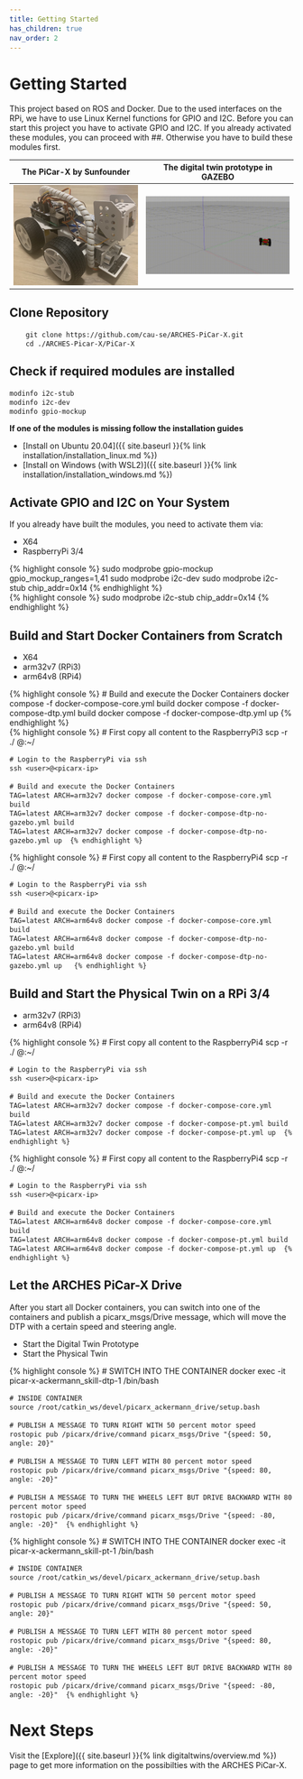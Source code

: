 ```yaml
---
title: Getting Started
has_children: true
nav_order: 2
---
```


<link rel="stylesheet" href="{{ site.baseurl }}{% link assets/css/tabs.css %}">
<script src="{{ site.baseurl }}{% link assets/js/tabs.js %}"> </script>

# Getting Started
This project based on ROS and Docker. Due to the used interfaces on the RPi, we have to use Linux Kernel functions for GPIO and I2C. Before you can start this project you have to activate GPIO and I2C. If you already activated these modules, you can proceed with ##. Otherwise you have to build these modules first.

| The PiCar-X by Sunfounder                                            | The digital twin prototype in GAZEBO                                                               |
| -------------------------------------------------------------------- | ------------------------------------------------------------------------------------------------- |
| ![Physical Twin](./assets/images/picarx-pt.jpg "The PiCar-x by Sunfounder") | ![Digital Twin Prototype](./assets/images/picarx-gazebo.gif "The digital twin prototype of the PiCar-X") |


## Clone Repository
```console 
    git clone https://github.com/cau-se/ARCHES-PiCar-X.git
    cd ./ARCHES-Picar-X/PiCar-X
```

## Check if required modules are installed
```console
modinfo i2c-stub
modinfo i2c-dev
modinfo gpio-mockup
```

**If one of the modules is missing follow the installation guides**

- [Install on Ubuntu 20.04]({{ site.baseurl }}{% link installation/installation_linux.md %})
- [Install on Windows (with WSL2)]({{ site.baseurl }}{% link installation/installation_windows.md %})

## Activate GPIO and I2C on Your System
If you already have built the modules, you need to activate them via:

<div class="tab-container" id="activateinterfaces">
  <ul class="tab-list">
    <li class="tab active" data-tab="tab1-1">X64</li>
    <li class="tab" data-tab="tab1-2">RaspberryPi 3/4</li>
  </ul>
  <div class="tab-content active" id="tab1-1">
  {% highlight console %}
    sudo modprobe gpio-mockup gpio_mockup_ranges=1,41
    sudo modprobe i2c-dev
    sudo modprobe i2c-stub chip_addr=0x14 {% endhighlight %}
  </div>
  <div class="tab-content" id="tab1-2">
  {% highlight console %}
    sudo modprobe i2c-stub chip_addr=0x14 {% endhighlight %}  
  </div>

</div>

## Build and Start Docker Containers from Scratch

<div class="tab-container" id="startdocker">
  <ul class="tab-list">
    <li class="tab active" data-tab="tab2-1">X64</li>
    <li class="tab" data-tab="tab2-2">arm32v7 (RPi3)</li>
    <li class="tab" data-tab="tab2-3">arm64v8 (RPi4)</li>
  </ul>
  <div class="tab-content active" id="tab2-1">
  {% highlight console %}
    # Build and execute the Docker Containers
    docker compose -f docker-compose-core.yml build 
    docker compose -f docker-compose-dtp.yml build 
    docker compose -f docker-compose-dtp.yml up {% endhighlight %} 
  </div>
  <div class="tab-content" id="tab2-2">
  {% highlight console %}
    # First copy all content to the RaspberryPi3
    scp -r ./ <user>@<picarx-ip>:~/

    # Login to the RaspberryPi via ssh
    ssh <user>@<picarx-ip>

    # Build and execute the Docker Containers
    TAG=latest ARCH=arm32v7 docker compose -f docker-compose-core.yml build 
    TAG=latest ARCH=arm32v7 docker compose -f docker-compose-dtp-no-gazebo.yml build 
    TAG=latest ARCH=arm32v7 docker compose -f docker-compose-dtp-no-gazebo.yml up  {% endhighlight %} 
  </div>
  <div class="tab-content" id="tab2-3">
  {% highlight console %}
    # First copy all content to the RaspberryPi4
    scp -r ./ <user>@<picarx-ip>:~/

    # Login to the RaspberryPi via ssh
    ssh <user>@<picarx-ip>

    # Build and execute the Docker Containers
    TAG=latest ARCH=arm64v8 docker compose -f docker-compose-core.yml build 
    TAG=latest ARCH=arm64v8 docker compose -f docker-compose-dtp-no-gazebo.yml build 
    TAG=latest ARCH=arm64v8 docker compose -f docker-compose-dtp-no-gazebo.yml up   {% endhighlight %} 
  </div>

</div>


## Build and Start the Physical Twin on a RPi 3/4

<div class="tab-container" id="activaterpi">
  <ul class="tab-list">
    <li class="tab active" data-tab="tab3-1">arm32v7 (RPi3)</li>
    <li class="tab" data-tab="tab3-2">arm64v8 (RPi4)</li>
  </ul>
  <div class="tab-content active" id="tab3-1">
  {% highlight console %}
    # First copy all content to the RaspberryPi4
    scp -r ./ <user>@<picarx-ip>:~/

    # Login to the RaspberryPi via ssh
    ssh <user>@<picarx-ip>

    # Build and execute the Docker Containers
    TAG=latest ARCH=arm32v7 docker compose -f docker-compose-core.yml build 
    TAG=latest ARCH=arm32v7 docker compose -f docker-compose-pt.yml build 
    TAG=latest ARCH=arm32v7 docker compose -f docker-compose-pt.yml up  {% endhighlight %}
  </div>
  <div class="tab-content" id="tab3-2">
  {% highlight console %}
    # First copy all content to the RaspberryPi4
    scp -r ./ <user>@<picarx-ip>:~/

    # Login to the RaspberryPi via ssh
    ssh <user>@<picarx-ip>

    # Build and execute the Docker Containers
    TAG=latest ARCH=arm64v8 docker compose -f docker-compose-core.yml build 
    TAG=latest ARCH=arm64v8 docker compose -f docker-compose-pt.yml build 
    TAG=latest ARCH=arm64v8 docker compose -f docker-compose-pt.yml up  {% endhighlight %}  
  </div>

</div>


## Let the ARCHES PiCar-X Drive

After you start all Docker containers, you can switch into one of the containers and publish a picarx_msgs/Drive message, which will move the DTP with a certain speed and steering angle.


<div class="tab-container" id="activaterpi">
  <ul class="tab-list">
    <li class="tab active" data-tab="tab4-1">Start the Digital Twin Prototype</li>
    <li class="tab" data-tab="tab4-2">Start the Physical Twin</li>
  </ul>
  <div class="tab-content" id="tab4-1">
  {% highlight console %}
    # SWITCH INTO THE CONTAINER
    docker exec -it picar-x-ackermann_skill-dtp-1 /bin/bash

    # INSIDE CONTAINER
    source /root/catkin_ws/devel/picarx_ackermann_drive/setup.bash

    # PUBLISH A MESSAGE TO TURN RIGHT WITH 50 percent motor speed
    rostopic pub /picarx/drive/command picarx_msgs/Drive "{speed: 50, angle: 20}"

    # PUBLISH A MESSAGE TO TURN LEFT WITH 80 percent motor speed
    rostopic pub /picarx/drive/command picarx_msgs/Drive "{speed: 80, angle: -20}"

    # PUBLISH A MESSAGE TO TURN THE WHEELS LEFT BUT DRIVE BACKWARD WITH 80 percent motor speed
    rostopic pub /picarx/drive/command picarx_msgs/Drive "{speed: -80, angle: -20}"  {% endhighlight %}  
  </div>
  <div class="tab-content active" id="tab4-2">
  {% highlight console %}
    # SWITCH INTO THE CONTAINER
    docker exec -it picar-x-ackermann_skill-pt-1 /bin/bash

    # INSIDE CONTAINER
    source /root/catkin_ws/devel/picarx_ackermann_drive/setup.bash

    # PUBLISH A MESSAGE TO TURN RIGHT WITH 50 percent motor speed
    rostopic pub /picarx/drive/command picarx_msgs/Drive "{speed: 50, angle: 20}"

    # PUBLISH A MESSAGE TO TURN LEFT WITH 80 percent motor speed
    rostopic pub /picarx/drive/command picarx_msgs/Drive "{speed: 80, angle: -20}"

    # PUBLISH A MESSAGE TO TURN THE WHEELS LEFT BUT DRIVE BACKWARD WITH 80 percent motor speed
    rostopic pub /picarx/drive/command picarx_msgs/Drive "{speed: -80, angle: -20}"  {% endhighlight %}
  </div>

</div>


# Next Steps
Visit the [Explore]({{ site.baseurl }}{% link digitaltwins/overview.md %}) page to get more information on the possibilties with the ARCHES PiCar-X.
